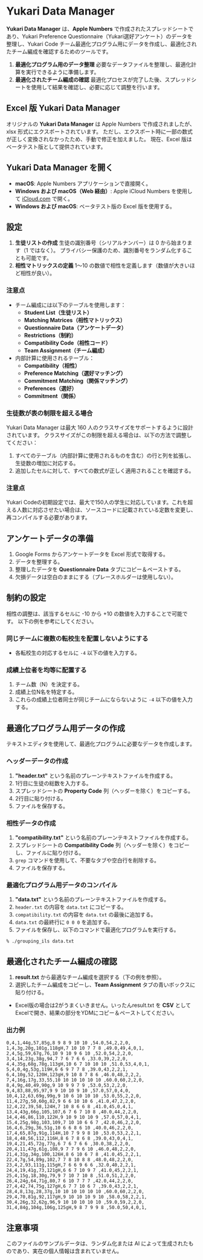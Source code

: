 # Yukari Data Manager

**Yukari Data Manager** は、**Apple Numbers** で作成されたスプレッドシートであり、Yukari Preference Questionnaire（Yukari選好アンケート）のデータを整理し、Yukari Code チーム最適化プログラム用にデータを作成し、最適化されたチーム編成を確認するためのツールです。

1. **最適化プログラム用のデータ整理**
   必要なデータファイルを整理し、最適化計算を実行できるように準備します。
2. **最適化されたチーム編成の確認**
   最適化プロセスが完了した後、スプレッドシートを使用して結果を確認し、必要に応じて調整を行います。

## Excel 版 Yukari Data Manager

オリジナルの **Yukari Data Manager** は Apple Numbers で作成されましたが、xlsx 形式にエクスポートされています。 ただし、エクスポート時に一部の数式が正しく変換されなかったため、手動で修正を加えました。 現在、Excel 版はベータテスト版として提供されています。

## Yukari Data Manager を開く

- **macOS**: Apple Numbers アプリケーションで直接開く。
- **Windows および macOS（Web 経由）**: Apple iCloud Numbers を使用して [iCloud.com](https://www.icloud.com/) で開く。
- **Windows および macOS**: ベータテスト版の Excel 版を使用する。

## 設定

1. **生徒リストの作成**
   生徒の識別番号（シリアルナンバー）は 0 から始まります（1 ではなく）。 プライバシー保護のため、識別番号をランダム化することも可能です。
2. **相性マトリックスの定義**
   1〜10 の数値で相性を定義します（数値が大きいほど相性が良い）。

### 注意点

- チーム編成には以下のテーブルを使用します：
  - **Student List（生徒リスト）**
  - **Matching Matrices（相性マトリックス）**
  - **Questionnaire Data（アンケートデータ）**
  - **Restrictions（制約）**
  - **Compatibility Code（相性コード）**
  - **Team Assignment（チーム編成）**
- 内部計算に使用されるテーブル：
  - **Compatibility（相性）**
  - **Preference Matching（選好マッチング）**
  - **Commitment Matching（関係マッチング）**
  - **Preferences（選好）**
  - **Commitment（関係）**

### 生徒数が表の制限を超える場合

Yukari Data Manager は最大 160 人のクラスサイズをサポートするように設計されています。 クラスサイズがこの制限を超える場合は、以下の方法で調整してください：

1. すべてのテーブル（内部計算に使用されるものを含む）の行と列を拡張し、生徒数の増加に対応する。
2. 追加したセルに対して、すべての数式が正しく適用されることを確認する。

### 注意点

Yukari Codeの初期設定では、最大で150人の学生に対応しています。これを超える人数に対応させたい場合は、ソースコードに記載されている定数を変更し、再コンパイルする必要があります。

## アンケートデータの準備

1. Google Forms からアンケートデータを Excel 形式で取得する。
2. データを整理する。
3. 整理したデータを **Questionnaire Data** タブにコピー＆ペーストする。
4. 欠損データは空白のままにする（プレースホルダーは使用しない）。

## 制約の設定

相性の調整は、該当するセルに -10 から +10 の数値を入力することで可能です。 以下の例を参考にしてください。

### 同じチームに複数の転校生を配置しないようにする

- 各転校生の対応するセルに `-4` 以下の値を入力する。

### 成績上位者を均等に配置する

1. チーム数（N）を決定する。
2. 成績上位N名を特定する。
3. これらの成績上位者同士が同じチームにならないように `-4` 以下の値を入力する。

## 最適化プログラム用データの作成

テキストエディタを使用して、最適化プログラムに必要なデータを作成します。

### ヘッダーデータの作成

1. **"header.txt"** という名前のプレーンテキストファイルを作成する。
2. 1行目に生徒の総数を入力する。
3. スプレッドシートの **Property Code** 列（ヘッダーを除く）をコピーする。
4. 2行目に貼り付ける。
5. ファイルを保存する。

### 相性データの作成

1. **"compatibility.txt"** という名前のプレーンテキストファイルを作成する。
2. スプレッドシートの **Compatibility Code** 列（ヘッダーを除く）をコピーし、ファイルに貼り付ける。
3. `grep` コマンドを使用して、不要なタブや空白行を削除する。
4. ファイルを保存する。

### 最適化プログラム用データのコンパイル

1. **"data.txt"** という名前のプレーンテキストファイルを作成する。
2. `header.txt` の内容を `data.txt` にコピーする。
3. `compatibility.txt` の内容を `data.txt` の最後に追加する。
4. `data.txt` の最終行に `0 0 0` を追加する。
5. ファイルを保存し、以下のコマンドで最適化プログラムを実行する。

```
% ./grouping_ils data.txt
```

## 最適化されたチーム編成の確認

1. **result.txt** から最適なチーム編成を選択する（下の例を参照）。
2. 選択したチーム編成をコピーし、**Team Assignment** タブの青いボックスに貼り付ける。

- Excel版の場合は2がうまくいきません。いったんresult.txt を **CSV** としてExcelで開き、結果の部分をYDMにコピー＆ペーストしてください。

### 出力例

```
0,4,1,44g,57,85g,8 9 8 9 10 10 ,54.0,54,2,2,0,
1,4,3g,20g,101g,118gH,7 10 10 7 7 8 ,49.0,49,4,0,1,
2,4,5g,59,67g,76,10 9 10 9 6 10 ,52.0,54,2,2,0,
3,4,14,23g,38g,94,7 7 6 7 6 6 ,33.0,39,2,2,0,
4,4,35g,68g,78g,113gH,10 6 7 10 10 10 ,51.0,53,4,0,1,
5,4,0,4g,53g,119H,6 6 9 7 7 8 ,39.0,43,2,2,1,
6,4,10g,52,120H,123gH,9 10 8 7 8 6 ,46.0,48,2,2,2,
7,4,16g,17g,33,55,10 10 10 10 10 10 ,60.0,60,2,2,0,
8,4,9g,40,49,90g,9 10 9 9 7 9 ,53.0,53,2,2,0,
9,4,83,88,95,97,9 9 10 10 9 10 ,57.0,57,0,4,0,
10,4,12,63,69g,99g,9 10 6 10 10 10 ,53.0,55,2,2,0,
11,4,27g,50,60g,82,9 6 6 10 10 6 ,41.0,47,2,2,0,
12,4,22,39,58,124H,7 10 8 6 6 8 ,41.0,45,0,4,1,
13,4,43g,66g,105,107,6 7 6 7 10 8 ,40.0,44,2,2,0,
14,4,46,86,110,122H,9 10 9 10 10 9 ,57.0,57,0,4,1,
15,4,25g,98g,103,109,7 10 10 6 6 7 ,42.0,46,2,2,0,
16,4,6,29g,36,51g,10 6 6 8 6 10 ,40.0,46,2,2,0,
17,4,65,87g,91g,114H,10 7 9 9 8 10 ,53.0,53,2,2,1,
18,4,48,56,112,116H,8 6 7 8 6 8 ,39.0,43,0,4,1,
19,4,21,45,72g,77g,6 7 6 7 6 6 ,30.0,38,2,2,0,
20,4,11,47g,61g,108,9 7 7 9 6 10 ,46.0,48,2,2,0,
21,4,31g,34g,100,126H,8 6 10 6 7 8 ,41.0,45,2,2,1,
22,4,7g,54,89g,102,7 7 8 10 8 8 ,48.0,48,2,2,0,
23,4,2,93,111g,115gH,7 6 6 9 6 6 ,32.0,40,2,2,1,
24,4,19,41g,73,121gH,6 6 7 10 9 7 ,41.0,45,2,2,1,
25,4,15g,18,30g,79,9 7 10 7 10 8 ,51.0,51,2,2,0,
26,4,24g,64,71g,80,7 6 10 7 7 7 ,42.0,44,2,2,0,
27,4,42,74,75g,127gH,6 7 7 10 6 7 ,39.0,43,2,2,1,
28,4,8,13g,28,37g,10 10 10 10 10 10 ,60.0,60,2,2,0,
29,4,70,81g,92,117gH,9 10 10 10 9 10 ,58.0,58,2,2,1,
30,4,26g,32,62g,96,9 10 10 10 10 10 ,59.0,59,2,2,0,
31,4,84g,104g,106g,125gH,9 8 7 9 9 8 ,50.0,50,4,0,1,
```

## 注意事項

このファイルのサンプルデータは、ランダム化または AI によって生成されたものであり、実在の個人情報は含まれていません。
